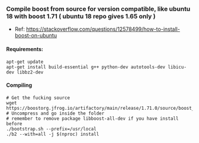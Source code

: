 ### Compile boost from source for version compatible, like ubuntu 18 with boost 1.71 ( ubuntu 18 repo gives 1.65 only )
- Ref: https://stackoverflow.com/questions/12578499/how-to-install-boost-on-ubuntu
#### Requirements:
```
apt-get update
apt-get install build-essential g++ python-dev autotools-dev libicu-dev libbz2-dev 
```

#### Compiling
```
# Get the fucking source
wget https://boostorg.jfrog.io/artifactory/main/release/1.71.0/source/boost_1_71_0.tar.gz
# Uncompress and go inside the folder
# remember to remove package libboost-all-dev if you have install before
./bootstrap.sh --prefix=/usr/local
./b2 --with=all -j $(nproc) install
```

